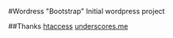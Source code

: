 #Wordress "Bootstrap" 
Initial wordpress project

##Thanks
<a href="https://github.com/Creare/WP-htaccess" target="_blank">htaccess</a>
<a href="http://underscores.me/" target="_blank">underscores.me</a>
